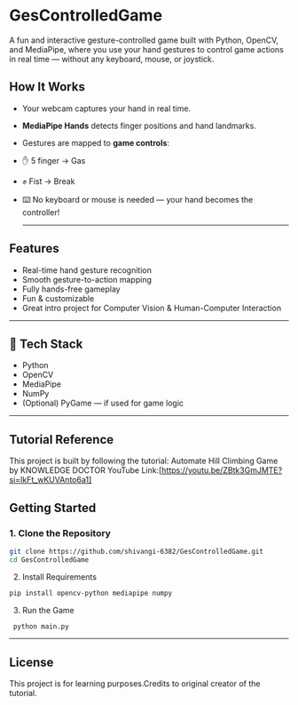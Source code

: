 # GesControlledGame
A fun and interactive gesture-controlled game built with Python, OpenCV, and MediaPipe, where you use your hand gestures to control game actions in real time — without any keyboard, mouse, or joystick.

##  How It Works

-  Your webcam captures your hand in real time.
-  **MediaPipe Hands** detects finger positions and hand landmarks.
-  Gestures are mapped to **game controls**:
  - ✋ 5 finger → Gas
  - ✊ Fist → Break
- ⌨️ No keyboard or mouse is needed — your hand becomes the controller!

  ---

##  Features

-  Real-time hand gesture recognition
-  Smooth gesture-to-action mapping
-  Fully hands-free gameplay
-  Fun & customizable
-  Great intro project for Computer Vision & Human-Computer Interaction

---

## 🔧 Tech Stack

- Python
- OpenCV
- MediaPipe
- NumPy
- (Optional) PyGame — if used for game logic

---
## Tutorial Reference
This project is built by following the tutorial:
Automate Hill Climbing Game by KNOWLEDGE DOCTOR
YouTube Link:[https://youtu.be/ZBtk3GmJMTE?si=IkFt_wKUVAnto6a1]
  


##  Getting Started

### 1. Clone the Repository
```bash
git clone https://github.com/shivangi-6382/GesControlledGame.git
cd GesControlledGame
```
2. Install Requirements
```bash
pip install opencv-python mediapipe numpy
```
3. Run the Game
```bash
 python main.py
```
---
## License
This project is for learning purposes.Credits to original creator of the tutorial.

  
